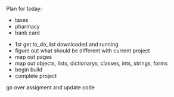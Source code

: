 Plan for today:
* taxes
* pharmacy
* bank card

- 1st get to_do_list downloaded and running
- figure out what should be different with current project
- map out pages
- map out objects, lists, dictionarys, classes, ints, strings, forms
- begin build
- complete project

go over assigment and update code